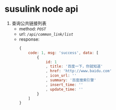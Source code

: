 # susulink node api

1. 查询公共链接列表
    - method: *`POST`*
    - url: *`/api/common_link/list`*
    - response:
        ```js
        {
            code: 1, msg: 'success', data: [
                {
                    id: 1
                    , title: '百度一下，你就知道'
                    , href: 'http://www.baidu.com'
                    , icon_url: ''
                    , summary: '百度搜索引擎'
                    , insert_time: ''
                    , update_time: ''
                }
            ]
        }
        ```